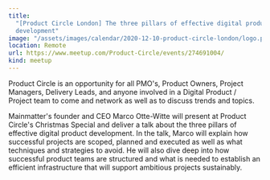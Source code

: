 ```yaml
---
title:
  "[Product Circle London] The three pillars of effective digital product
  development"
image: "/assets/images/calendar/2020-12-10-product-circle-london/logo.png"
location: Remote
url: https://www.meetup.com/Product-Circle/events/274691004/
kind: meetup
---
```


Product Circle is an opportunity for all PMO's, Product Owners, Project
Managers, Delivery Leads, and anyone involved in a Digital Product / Project
team to come and network as well as to discuss trends and topics.

Mainmatter's founder and CEO Marco Otte-Witte will present at Product Circle's
Christmas Special and deliver a talk about the three pillars of effective
digital product development. In the talk, Marco will explain how successful
projects are scoped, planned and executed as well as what techniques and
strategies to avoid. He will also dive deep into how successful product teams
are structured and what is needed to establish an efficient infrastructure that
will support ambitious projects sustainably.
